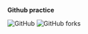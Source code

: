  **Github practice**
 
 ![GitHub](https://img.shields.io/github/license/Tinimis/Prime-front?logo=Github&style=flat-square) ![GitHub forks](https://img.shields.io/github/forks/Tinimis/Prime-front?style=social)
 
 
